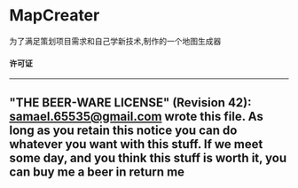 # MapCreater
为了满足策划项目需求和自己学新技术,制作的一个地图生成器

#### 许可证 ####
  ----------------------------------------------------------------------------
  "THE BEER-WARE LICENSE" (Revision 42):
  <samael.65535@gmail.com> wrote this file. As long as you retain this notice you
  can do whatever you want with this stuff. If we meet some day, and you think
  this stuff is worth it, you can buy me a beer in return me
  ----------------------------------------------------------------------------